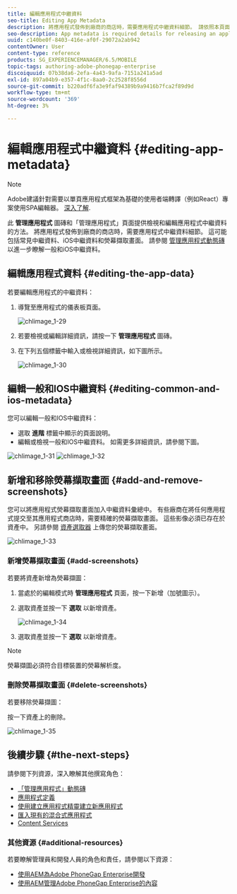 ```yaml
---
title: 編輯應用程式中繼資料
seo-title: Editing App Metadata
description: 將應用程式發佈到廠商的商店時，需要應用程式中繼資料細節。 請依照本頁面的說明了解如何編輯應用程式資料。
seo-description: App metadata is required details for releasing an application to a vendor's store. Follow this page to learn about editing app data.
uuid: c140be0f-8403-416e-af0f-29072a2ab942
contentOwner: User
content-type: reference
products: SG_EXPERIENCEMANAGER/6.5/MOBILE
topic-tags: authoring-adobe-phonegap-enterprise
discoiquuid: 07b38da6-2efa-4a43-9afa-7151a241a5ad
exl-id: 897a04b9-e357-4f1c-8aa0-2c2528f8556d
source-git-commit: b220adf6fa3e9faf94389b9a9416b7fca2f89d9d
workflow-type: tm+mt
source-wordcount: '369'
ht-degree: 3%

---
```


# 編輯應用程式中繼資料 {#editing-app-metadata}

>[!NOTE]
>
>Adobe建議針對需要以單頁應用程式框架為基礎的使用者端轉譯（例如React）專案使用SPA編輯器。 [深入了解](/help/sites-developing/spa-overview.md).

此 **管理應用程式** 圖磚和「管理應用程式」頁面提供檢視和編輯應用程式中繼資料的方法。 將應用程式發佈到廠商的商店時，需要應用程式中繼資料細節。 這可能包括常見中繼資料、iOS中繼資料和熒幕擷取畫面。 請參閱 [管理應用程式動態磚](/help/mobile/phonegap-app-details-tile.md) 以進一步瞭解一般和iOS中繼資料。

## 編輯應用程式資料 {#editing-the-app-data}

若要編輯應用程式的中繼資料：

1. 導覽至應用程式的儀表板頁面。

   ![chlimage_1-29](assets/chlimage_1-29.png)

1. 若要檢視或編輯詳細資訊，請按一下 **管理應用程式** 圖磚。

1. 在下列五個標籤中輸入或檢視詳細資訊，如下圖所示。

   ![chlimage_1-30](assets/chlimage_1-30.png)

## 編輯一般和IOS中繼資料 {#editing-common-and-ios-metadata}

您可以編輯一般和IOS中繼資料：

* 選取 **進階** 標籤中顯示的頁面說明。
* 編輯或檢視一般和IOS中繼資料。 如需更多詳細資訊，請參閱下圖。

![chlimage_1-31](assets/chlimage_1-31.png) ![chlimage_1-32](assets/chlimage_1-32.png)

## 新增和移除熒幕擷取畫面 {#add-and-remove-screenshots}

您可以將應用程式熒幕擷取畫面加入中繼資料彙總中。 有些廠商在將任何應用程式提交至其應用程式商店時，需要精確的熒幕擷取畫面。 這些影像必須已存在於資產中。 另請參閱 [資產選取器](../assets/search-assets.md#assetpicker) 上傳您的熒幕擷取畫面。

![chlimage_1-33](assets/chlimage_1-33.png)

### 新增熒幕擷取畫面 {#add-screenshots}

若要將資產新增為熒幕擷圖：

1. 當處於的編輯模式時 **管理應用程式** 頁面，按一下新增（加號圖示）。
1. 選取資產並按一下 **選取** 以新增資產。

   ![chlimage_1-34](assets/chlimage_1-34.png)

1. 選取資產並按一下 **選取** 以新增資產。

>[!NOTE]
>
>熒幕擷圖必須符合目標裝置的熒幕解析度。

### 刪除熒幕擷取畫面 {#delete-screenshots}

若要移除熒幕擷圖：

按一下資產上的刪除。

![chlimage_1-35](assets/chlimage_1-35.png)

## 後續步驟 {#the-next-steps}

請參閱下列資源，深入瞭解其他撰寫角色：

* [「管理應用程式」動態磚](/help/mobile/phonegap-app-details-tile.md)
* [應用程式定義](/help/mobile/phonegap-app-definitions.md)
* [使用建立應用程式精靈建立新應用程式](/help/mobile/phonegap-create-new-app.md)
* [匯入現有的混合式應用程式](/help/mobile/phonegap-adding-content-to-imported-app.md)
* [Content Services](/help/mobile/develop-content-as-a-service.md)

### 其他資源 {#additional-resources}

若要瞭解管理員和開發人員的角色和責任，請參閱以下資源：

* [使用AEM為Adobe PhoneGap Enterprise開發](/help/mobile/developing-in-phonegap.md)
* [使用AEM管理Adobe PhoneGap Enterprise的內容](/help/mobile/administer-phonegap.md)
